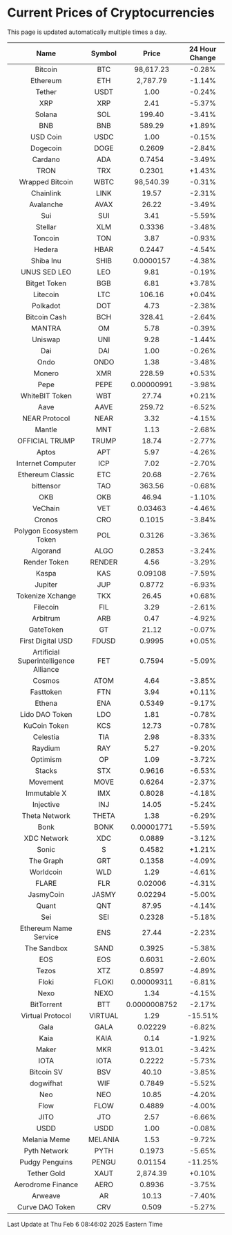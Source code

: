 # Current Prices of Cryptocurrencies
This page is updated automatically multiple times a day.

| Name | Symbol | Price | 24 Hour Change |
| :---: |:---:| :---: | :---: |
| Bitcoin | BTC | 98,617.23 | -0.28% |
| Ethereum | ETH | 2,787.79 | -1.14% |
| Tether | USDT | 1.00 | -0.24% |
| XRP | XRP | 2.41 | -5.37% |
| Solana | SOL | 199.40 | -3.41% |
| BNB | BNB | 589.29 | +1.89% |
| USD Coin | USDC | 1.00 | -0.15% |
| Dogecoin | DOGE | 0.2609 | -2.84% |
| Cardano | ADA | 0.7454 | -3.49% |
| TRON | TRX | 0.2301 | +1.43% |
| Wrapped Bitcoin | WBTC | 98,540.39 | -0.31% |
| Chainlink | LINK | 19.57 | -2.31% |
| Avalanche | AVAX | 26.22 | -3.49% |
| Sui | SUI | 3.41 | -5.59% |
| Stellar | XLM | 0.3336 | -3.48% |
| Toncoin | TON | 3.87 | -0.93% |
| Hedera | HBAR | 0.2447 | -4.54% |
| Shiba Inu | SHIB | 0.0000157 | -4.38% |
| UNUS SED LEO | LEO | 9.81 | -0.19% |
| Bitget Token | BGB | 6.81 | +3.78% |
| Litecoin | LTC | 106.16 | +0.04% |
| Polkadot | DOT | 4.73 | -2.38% |
| Bitcoin Cash | BCH | 328.41 | -2.64% |
| MANTRA | OM | 5.78 | -0.39% |
| Uniswap | UNI | 9.28 | -1.44% |
| Dai | DAI | 1.00 | -0.26% |
| Ondo | ONDO | 1.38 | -3.48% |
| Monero | XMR | 228.59 | +0.53% |
| Pepe | PEPE | 0.00000991 | -3.98% |
| WhiteBIT Token | WBT | 27.74 | +0.21% |
| Aave | AAVE | 259.72 | -6.52% |
| NEAR Protocol | NEAR | 3.32 | -4.15% |
| Mantle | MNT | 1.13 | -2.68% |
| OFFICIAL TRUMP | TRUMP | 18.74 | -2.77% |
| Aptos | APT | 5.97 | -4.26% |
| Internet Computer | ICP | 7.02 | -2.70% |
| Ethereum Classic | ETC | 20.68 | -2.76% |
| bittensor | TAO | 363.56 | -0.68% |
| OKB | OKB | 46.94 | -1.10% |
| VeChain | VET | 0.03463 | -4.46% |
| Cronos | CRO | 0.1015 | -3.84% |
| Polygon Ecosystem Token | POL | 0.3126 | -3.36% |
| Algorand | ALGO | 0.2853 | -3.24% |
| Render Token | RENDER | 4.56 | -3.29% |
| Kaspa | KAS | 0.09108 | -7.59% |
| Jupiter | JUP | 0.8772 | -6.93% |
| Tokenize Xchange | TKX | 26.45 | +0.68% |
| Filecoin | FIL | 3.29 | -2.61% |
| Arbitrum | ARB | 0.47 | -4.92% |
| GateToken | GT | 21.12 | -0.07% |
| First Digital USD | FDUSD | 0.9995 | +0.05% |
| Artificial Superintelligence Alliance | FET | 0.7594 | -5.09% |
| Cosmos | ATOM | 4.64 | -3.85% |
| Fasttoken | FTN | 3.94 | +0.11% |
| Ethena | ENA | 0.5349 | -9.17% |
| Lido DAO Token | LDO | 1.81 | -0.78% |
| KuCoin Token | KCS | 12.73 | -0.78% |
| Celestia | TIA | 2.98 | -8.33% |
| Raydium | RAY | 5.27 | -9.20% |
| Optimism | OP | 1.09 | -3.72% |
| Stacks | STX | 0.9616 | -6.53% |
| Movement | MOVE | 0.6264 | -2.37% |
| Immutable X | IMX | 0.8028 | -4.18% |
| Injective | INJ | 14.05 | -5.24% |
| Theta Network | THETA | 1.38 | -6.29% |
| Bonk | BONK | 0.00001771 | -5.59% |
| XDC Network | XDC | 0.0889 | -3.12% |
| Sonic | S | 0.4582 | +1.21% |
| The Graph | GRT | 0.1358 | -4.09% |
| Worldcoin | WLD | 1.29 | -4.61% |
| FLARE | FLR | 0.02006 | -4.31% |
| JasmyCoin | JASMY | 0.02294 | -5.00% |
| Quant | QNT | 87.95 | -4.14% |
| Sei | SEI | 0.2328 | -5.18% |
| Ethereum Name Service | ENS | 27.44 | -2.23% |
| The Sandbox | SAND | 0.3925 | -5.38% |
| EOS | EOS | 0.6031 | -2.60% |
| Tezos | XTZ | 0.8597 | -4.89% |
| Floki | FLOKI | 0.00009311 | -6.81% |
| Nexo | NEXO | 1.34 | -4.15% |
| BitTorrent | BTT | 0.0000008752 | -2.17% |
| Virtual Protocol | VIRTUAL | 1.29 | -15.51% |
| Gala | GALA | 0.02229 | -6.82% |
| Kaia | KAIA | 0.14 | -1.92% |
| Maker | MKR | 913.01 | -3.42% |
| IOTA | IOTA | 0.2222 | -5.73% |
| Bitcoin SV | BSV | 40.10 | -3.85% |
| dogwifhat | WIF | 0.7849 | -5.52% |
| Neo | NEO | 10.85 | -4.20% |
| Flow | FLOW | 0.4889 | -4.00% |
| JITO | JTO | 2.57 | -6.66% |
| USDD | USDD | 1.00 | -0.08% |
| Melania Meme | MELANIA | 1.53 | -9.72% |
| Pyth Network | PYTH | 0.1973 | -5.65% |
| Pudgy Penguins | PENGU | 0.01154 | -11.25% |
| Tether Gold | XAUT | 2,874.39 | +0.10% |
| Aerodrome Finance | AERO | 0.8936 | -3.75% |
| Arweave | AR | 10.13 | -7.40% |
| Curve DAO Token | CRV | 0.509 | -5.27% |

Last Update at Thu Feb  6 08:46:02 2025 Eastern Time